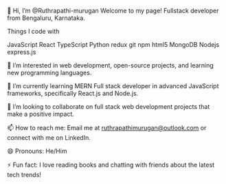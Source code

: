 👋 Hi, 
I’m @Ruthrapathi-murugan Welcome to my page!
Fullstack developer from Bengaluru, Karnataka.

Things I code with

JavaScript React TypeScript Python redux git npm html5 MongoDB Nodejs express.js 

  
👀 I’m interested in web development, open-source projects, and learning new programming languages.

🌱 I’m currently learning MERN Full stack developer in advanced JavaScript frameworks, specifically React.js and Node.js.

💞️ I’m looking to collaborate on full stack web development projects that make a positive impact.

📫 How to reach me: Email me at ruthrapathimurugan@outlook.com or connect with me on LinkedIn.

😄 Pronouns: He/Him

⚡ Fun fact: I love reading books and chatting with friends about the latest tech trends!
<!---
Ruthrapathi-murugan/Ruthrapathi-murugan is a ✨ special ✨ repository because its `README.md` (this file) appears on your GitHub profile.
You can click the Preview link to take a look at your changes.
--->

